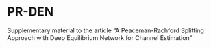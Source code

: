# PR-DEN
Supplementary material to the article “A Peaceman-Rachford Splitting Approach with Deep Equilibrium Network for Channel Estimation” 
